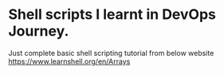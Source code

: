 # Shell scripts I learnt in DevOps Journey.
Just complete basic shell scripting tutorial from below website
https://www.learnshell.org/en/Arrays
